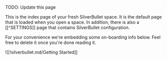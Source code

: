 
TODO: Update this page


This is the index page of your fresh SilverBullet space. It is the default page that is loaded when you open a space. In addition, there is also a [[^SETTINGS]] page that contains SilverBullet configuration.

For your convenience we're embedding some on-boarding info below. Feel free to delete it once you're done reading it.

![[!silverbullet.md/Getting Started]]
